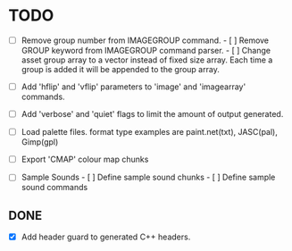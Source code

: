 TODO
====

- [ ] Remove group number from IMAGEGROUP command.
      - [ ] Remove GROUP keyword from IMAGEGROUP command parser.
      - [ ] Change asset group array to a vector instead of fixed size array.
            Each time a group is added it will be appended to the group array.
- [ ] Add 'hflip' and 'vflip' parameters to 'image' and 'imagearray' commands.
- [ ] Add 'verbose' and 'quiet' flags to limit the amount of output generated.
- [ ] Load palette files. format type examples are paint.net(txt), JASC(pal), Gimp(gpl)
- [ ] Export 'CMAP' colour map chunks
- [ ] Sample Sounds
      - [ ] Define sample sound chunks
      - [ ] Define sample sound commands


DONE
----

- [x] Add header guard to generated C++ headers.

